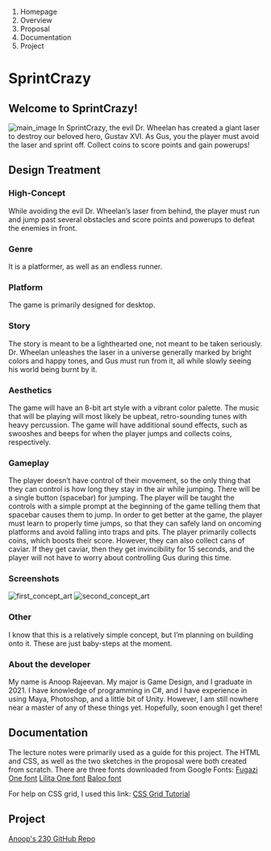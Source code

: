 1. Homepage
2. Overview
3. Proposal
4. Documentation
5. Project

# SprintCrazy
## Welcome to SprintCrazy!
![main_image](https://github.com/anoopix/IGME230/tree/master/project1/media/overview_image.jpg "Overview Image")
In SprintCrazy, the evil Dr. Wheelan has created a giant laser to destroy
our beloved hero, Gustav XVI. As Gus, you the player must avoid the laser
and sprint off. Collect coins to score points and gain powerups!

## Design Treatment
### High-Concept
While avoiding the evil Dr. Wheelan’s laser from behind,
the player must run and jump past several obstacles and
score points and powerups to defeat the enemies in front.

### Genre
It is a platformer, as well as an endless runner.

### Platform
The game is primarily designed for desktop.

### Story
The story is meant to be a lighthearted one,
not meant to be taken seriously. Dr. Wheelan unleashes the laser
in a universe generally marked by bright colors and happy tones,
and Gus must run from it, all while slowly seeing his world being
burnt by it.

### Aesthetics
The game will have an 8-bit art style with a vibrant color palette.
The music that will be playing will most likely be upbeat, retro-sounding
tunes with heavy percussion.
The game will have additional sound effects, such as swooshes and
beeps for when the player jumps and collects coins, respectively.                       

### Gameplay
The player doesn’t have control of their movement, so the only thing that
they can control is how long they stay in the air while jumping. There will
be a single button (spacebar) for jumping.
The player will be taught the controls with a simple prompt at the beginning
of the game telling them that spacebar causes them to jump.
In order to get better at the game, the player must learn to properly time jumps,
so that they can safely land on oncoming platforms and avoid falling into traps and pits.
The player primarily collects coins, which boosts their score. However, they
can also collect cans of caviar. If they get caviar, then they get invincibility
for 15 seconds, and the player will not have to worry about controlling Gus during this time.

### Screenshots
![first_concept_art](https://github.com/anoopix/IGME230/tree/master/project1/media/proposal_1.jpg "Proposal Image 1")
![second_concept_art](https://github.com/anoopix/IGME230/tree/master/project1/media/proposal_2..jpg "Proposal Image 2")

### Other
I know that this is a relatively simple concept, but I’m planning on building onto it.
These are just baby-steps at the moment.

### About the developer
My name is Anoop Rajeevan. My major is Game Design, and I graduate in 2021.
I have knowledge of programming in C#, and I have experience in using Maya,
Photoshop, and a little bit of Unity. However, I am still nowhere near a master
of any of these things yet. Hopefully, soon enough I get there!

## Documentation
The lecture notes were primarily used as a guide for this project.
The HTML and CSS, as well as the two sketches in the proposal were
both created from scratch. There are three fonts downloaded from Google Fonts:
[Fugazi One font](https://fonts.google.com/specimen/Fugaz+One)
[Lilita One font](https://fonts.google.com/specimen/Lilita+One)
[Baloo font](https://fonts.google.com/specimen/Baloo)

For help on CSS grid, I used this link:
[CSS Grid Tutorial](https://www.w3schools.com/css/css_grid.asp)
## Project
[Anoop's 230 GitHub Repo](https://github.com/anoopix/IGME230.git)
